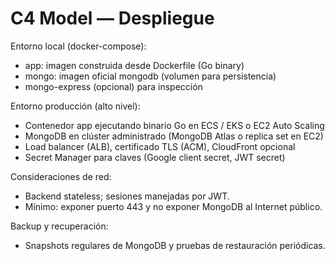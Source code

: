 # C4 Model — Despliegue

Entorno local (docker-compose):
- app: imagen construida desde Dockerfile (Go binary)
- mongo: imagen oficial mongodb (volumen para persistencia)
- mongo-express (opcional) para inspección

Entorno producción (alto nivel):
- Contenedor app ejecutando binario Go en ECS / EKS o EC2 Auto Scaling
- MongoDB en clúster administrado (MongoDB Atlas o replica set en EC2)
- Load balancer (ALB), certificado TLS (ACM), CloudFront opcional
- Secret Manager para claves (Google client secret, JWT secret)

Consideraciones de red:
- Backend stateless; sesiones manejadas por JWT.
- Mínimo: exponer puerto 443 y no exponer MongoDB al Internet público.

Backup y recuperación:
- Snapshots regulares de MongoDB y pruebas de restauración periódicas.
